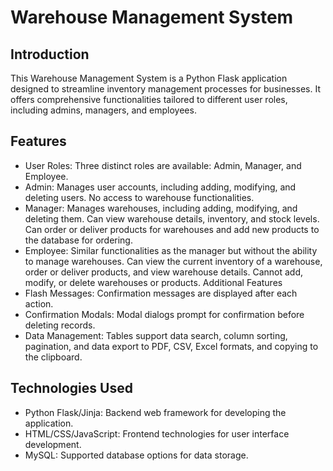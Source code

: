 # Warehouse Management System
## Introduction
This Warehouse Management System is a Python Flask application designed to streamline inventory management processes for businesses. It offers comprehensive functionalities tailored to different user roles, including admins, managers, and employees.

## Features
- User Roles: Three distinct roles are available: Admin, Manager, and Employee.
- Admin: Manages user accounts, including adding, modifying, and deleting users. No access to warehouse functionalities.
- Manager: Manages warehouses, including adding, modifying, and deleting them. Can view warehouse details, inventory, and stock levels. Can order or deliver products for warehouses and add new products to the database for ordering.
- Employee: Similar functionalities as the manager but without the ability to manage warehouses. Can view the current inventory of a warehouse, order or deliver products, and view warehouse details. Cannot add, modify, or delete warehouses or products.
Additional Features
- Flash Messages: Confirmation messages are displayed after each action.
- Confirmation Modals: Modal dialogs prompt for confirmation before deleting records.
- Data Management: Tables support data search, column sorting, pagination, and data export to PDF, CSV, Excel formats, and copying to the clipboard.
## Technologies Used
- Python Flask/Jinja: Backend web framework for developing the application.
- HTML/CSS/JavaScript: Frontend technologies for user interface development.
- MySQL: Supported database options for data storage.
